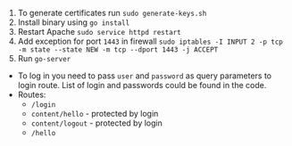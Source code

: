 1. To generate certificates run `sudo generate-keys.sh`
2. Install binary using `go install`
3. Restart Apache `sudo service httpd restart`
4. Add exception for port `1443` in firewall `sudo iptables -I INPUT 2 -p tcp -m state --state NEW -m tcp --dport 1443 -j ACCEPT`
4. Run `go-server`

* To log in you need to pass `user` and `password` as query parameters to login route. List of login and passwords could be found in the code.
* Routes:
  * `/login`
  * `content/hello` - protected by login
  * `content/logout` - protected by login
  * `/hello`
